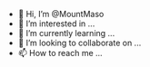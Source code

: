 - 👋 Hi, I’m @MountMaso
- 👀 I’m interested in ...
- 🌱 I’m currently learning ...
- 💞️ I’m looking to collaborate on ...
- 📫 How to reach me ...

<!---
MountMaso/MountMaso is a ✨ special ✨ repository because its `README.md` (this file) appears on your GitHub profile.
You can click the Preview link to take a look at your changes.
--->
